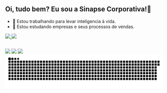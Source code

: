 ## Oi, tudo bem? Eu sou a Sinapse Corporativa!👋

- 🔭 Estou trabalhando para levar inteligencia à vida.
- 🌱 Estou estudando empresas e seus processos de vendas.

<div>
   <a href="https://github.com/sinapsecorporativa">
   <img height="140em" src="https://github-readme-stats.vercel.app/api?username=sinapsecorporativa&show_icons=true&theme=tokyonight&include_all_commits=true&count_private=true"/>
   <img height="140em" src="https://github-readme-stats.vercel.app/api/top-langs/?username=sinapsecorporativa&layout=compact&langs_count=6&theme=tokyonight"/>
</div>

##

<div>
 <a href="https://instagram.com/sinapsecorporativa" target="_blank"><img src="https://img.shields.io/badge/-Instagram-%23E4405F?style=for-the-badge&logo=instagram&logoColor=white" target="_blank"></a>
 <a href = "mailto:sinapsecorporativa@gmail.com"><img src="https://img.shields.io/badge/-Gmail-%23333?style=for-the-badge&logo=gmail&logoColor=white" target="_blank"></a>
 <a href="https://www.linkedin.com/company/sinapsecorporativa" target="_blank"><img src="https://img.shields.io/badge/-LinkedIn-%230077B5?style=for-the-badge&logo=linkedin&logoColor=white" target="_blank"></a> 
</div>

<picture>
  <source media="(prefers-color-scheme: dark)" srcset="https://raw.githubusercontent.com/sinapsecorporativa/sinapsecorporativa/output/github-contribution-grid-snake-dark.svg">
  <source media="(prefers-color-scheme: light)" srcset="https://raw.githubusercontent.com/sinapsecorporativa/sinapsecorporativa/output/github-contribution-grid-snake.svg">
  <img alt="github contribution grid snake animation" src="https://raw.githubusercontent.com/sinapsecorporativa/sinapsecorporativa/output/github-contribution-grid-snake.svg">
</picture>
